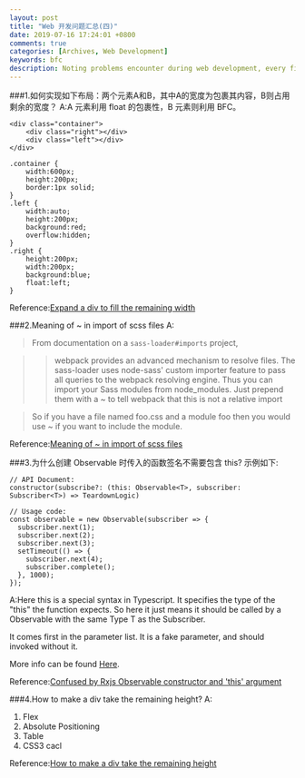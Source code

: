 ```yaml
---
layout: post
title: "Web 开发问题汇总(四)"
date: 2019-07-16 17:24:01 +0800
comments: true
categories: [Archives, Web Development]
keywords: bfc
description: Noting problems encounter during web development, every fifteen problem produce a blog, this is the fourth.
---
```


###1.如何实现如下布局：两个元素A和B，其中A的宽度为包裹其内容，B则占用剩余的宽度？
A:A 元素利用 float 的包裹性，B 元素则利用 BFC。

```
<div class="container">
    <div class="right"></div>
    <div class="left"></div>
</div>

.container {
    width:600px;
    height:200px;
    border:1px solid;
}
.left {
    width:auto;
    height:200px;
    background:red;
    overflow:hidden;
}
.right {
    height:200px;
    width:200px;
    background:blue;
    float:left;
}
```

Reference:[Expand a div to fill the remaining width](https://stackoverflow.com/questions/1260122/expand-a-div-to-fill-the-remaining-width)  

###2.Meaning of ~ in import of scss files
A:

> From documentation on a `sass-loader#imports` project,  

> > webpack provides an advanced mechanism to resolve files. The sass-loader uses node-sass' custom importer feature to pass all queries to the webpack resolving engine. Thus you can import your Sass modules from node_modules. Just prepend them with a ~ to tell webpack that this is not a relative import  

> So if you have a file named foo.css and a module foo then you would use ~ if you want to include the module.

Reference:[Meaning of ~ in import of scss files](https://stackoverflow.com/questions/38880187/meaning-of-in-import-of-scss-files)  

<!--more-->

###3.为什么创建 Observable 时传入的函数签名不需要包含 this? 示例如下:

```
// API Document:
constructor(subscribe?: (this: Observable<T>, subscriber: Subscriber<T>) => TeardownLogic)

// Usage code:
const observable = new Observable(subscriber => {
  subscriber.next(1);
  subscriber.next(2);
  subscriber.next(3);
  setTimeout(() => {
    subscriber.next(4);
    subscriber.complete();
  }, 1000);
});
```

A:Here this is a special syntax in Typescript. It specifies the type of the "this" the function expects. So here it just means it should be called by a Observable with the same Type T as the Subscriber.  

It comes first in the parameter list. It is a fake parameter, and should invoked without it.  

More info can be found [Here](https://github.com/Microsoft/TypeScript/wiki/What's-new-in-TypeScript#specifying-the-type-of-this-for-functions).  

Reference:[Confused by Rxjs Observable constructor and 'this' argument](https://stackoverflow.com/questions/54886652/confused-by-rxjs-observable-constructor-and-this-argument)  

###4.How to make a div take the remaining height?
A:

1. Flex
2. Absolute Positioning
3. Table
4. CSS3 cacl

Reference:[How to make a div take the remaining height](https://www.whitebyte.info/programming/css/how-to-make-a-div-take-the-remaining-height)  

